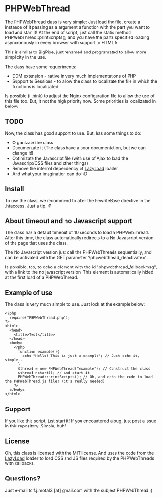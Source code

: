 # PHPWebThread

The PHPWebThread class is very simple: Just load the file, create a instance of it passing as a argument a function with the part you want to load and start it! At the end of script, just call the static method PHPWebThread::printScripts(); and you have the parts specified loading asyncronously in every browser with support to HTML 5.

This is similar to BigPipe, just renamed and programated to allow more simplicity in the use.

The class have some requeriments:

- DOM extension - native in very much implementations of PHP
- Support to Sessions - to allow the class to localizate the file in which the functions is localizated

Is possible (i think) to adjust the Nginx configuration file to allow the use of this file too. But, it not the high priority now. Some priorities is localizated in below:

## TODO

Now, the class has good support to use. But, has some things to do:

- Organizate the class
- Documentate it (The class have a poor documentation, but we can change it!)
- Optimizate the Javascript file (with use of Ajax to load the Javascript/CSS files and other things)
- Remove the internal dependency of [LazyLoad] loader
- And what your imagination can do! :D

## Install

To use the class, we recommend to alter the RewriteBase directive in the .htaccess. Just a tip. :P

## About timeout and no Javascript support

The class has a default timeout of 10 seconds to load a PHPWebThread. After this time, the class automatically redirects to a No Javascript version of the page that uses the class.

The No Javascript version just call the PHPWebThreads sequentially, and can be activated with the GET parameter ?phpwebthread_deactivate=1.

Is possible, too, to echo a element with the id "phpwebthread_fallbackmsg", with a link to the no javascript version. This element is automatically hided at the first load of a PHPWebThread.

## Example of use

The class is very much simple to use. Just look at the example below:

    <?php
      require("PHPWebThread.php");
    ?>
    <html>
      <head>
        <title>Test</title>
      </head>
      <body>
        <?php
          function example(){
            echo "Hello! This is just a example"; // Just echo it, simple..
          }
          $thread = new PHPWebThread("example"); // Construct the class
          $thread->start(); // And start it
          PHPWebThread::printScripts(); // Oh, and echo the code to load the PHPWebThread.js file! (it's really needed)
        ?>
      </body>
    </html>

## Support

If you like this script, just start it! If you encountered a bug, just post a issue in this repository..Simple, huh?

## License

Oh, this class is licensed with the MIT license. And uses the code from the [LazyLoad] loader to load CSS and JS files required by the PHPWebThreads with callbacks.

## Questions?

Just e-mail to f.j.mota13 [at] gmail.com with the subject PHPWebThread ;)


[LazyLoad]: https://github.com/rgrove/lazyload/  "LazyLoad Loader"
